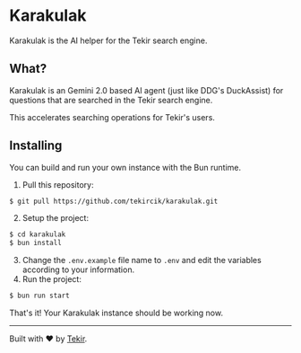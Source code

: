 # Karakulak

Karakulak is the AI helper for the Tekir search engine.

## What?

Karakulak is an Gemini 2.0 based AI agent (just like DDG's DuckAssist) for questions that are searched in the Tekir search engine.

This accelerates searching operations for Tekir's users.

## Installing

You can build and run your own instance with the Bun runtime.

1. Pull this repository:

```bash
$ git pull https://github.com/tekircik/karakulak.git
```

2. Setup the project:

```bash
$ cd karakulak
$ bun install
```

3. Change the `.env.example` file name to `.env` and edit the variables according to your information.
4. Run the project:

```bash
$ bun run start
```

That's it! Your Karakulak instance should be working now.

---

Built with ❤️ by [Tekir](https://tekir.co).
